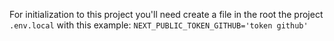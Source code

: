 For initialization to this project you'll need create a file in the root the project `.env.local` with this example: `NEXT_PUBLIC_TOKEN_GITHUB='token github'`
